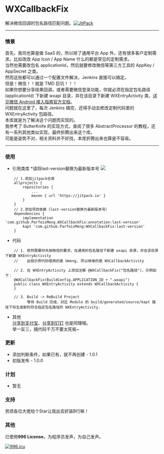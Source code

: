 # WXCallbackFix
解决微信回调的包名路径匹配问题。[![JitPack](https://jitpack.io/v/ParfoisMeng/WXCallbackFix.svg)](https://jitpack.io/#ParfoisMeng/WXCallbackFix)

- - - - -

### 情景
首先，我司也算是做 SaaS 的，所以除了通用平台 App 外，还有很多客户定制需求。比如改改 App Icon / App Name 什么的都是常见的定制需求。  
当然也需要改包名 applicationId，然后就要修改微信等第三方工具的 AppKey / AppSecret 之类。  
然而这些都可以通过一个配置文件解决，Jenkins 直接可以搞定。  
但是！微信！！就是 TMD 巨坑！！！  
如果你想要分享结果回调，或者需要微信登录功能，你就必须在指定包名路径 (applicationId) 下新建 wxapi 目录，并在该目录下新建 WXEntryActivity 类，[详见微信 Android 接入指南官方文档](https://developers.weixin.qq.com/doc/oplatform/Mobile_App/Access_Guide/Android.html)。  
问题就在这里了，每次 Jenkins 搞完，还得手动去修改定制代码里的 WXEntryActivity 包路径。  
本库就是为了解决这个问题而实现的。  
我参考了 ButterKnife 的实现方式，查阅了很多 AbstractProcessor 的教程，还有一系列其他类似实现，最终折腾出来这个库。  
可能是姿势不对，相关资料并不好找，本库折腾出来也算是不容易。  

- - - - -

### 使用
 - 引用类库 *请将last-version替换为最新版本号 [![](https://jitpack.io/v/ParfoisMeng/WXCallbackFix.svg)](https://jitpack.io/#ParfoisMeng/WXCallbackFix)  
```
    // 1.添加jitpack仓库
    allprojects {
        repositories {
            ...
            maven { url 'https://jitpack.io' }
        }
    }
    // 2.添加项目依赖（last-version替换为最新版本号）
    dependencies {
        implementation 'com.github.ParfoisMeng.WXCallbackFix:annotation:last-version'
        kapt 'com.github.ParfoisMeng:WXCallbackFix:last-version'
    }
```

- 代码  
```
    // 1. 依然需要你先按微信的要求，在通用的包名路径下新建 wxapi 目录，并在该目录下新建 WXEntryActivity
    //    此段示例代码使用的是 Umeng, 所以继承的是 WXCallbackActivity

    // 2. 在 WXEntryActivity 上添加注解 @WXCallbackFix("包名路径")，示例如下：
    @WXCallbackFix(BuildConfig.APPLICATION_ID + ".wxapi")
    public class WXEntryActivity extends WXCallbackActivity {
    }

    // 3. Build -> ReBuild Project
          等待 Build 完成，对应 Module 的 build/generated/source/kapt 路径下将生成新的符合指定包名路径的 WXEntryActivity.
```

- 其他  
[分享到支付宝](https://docs.open.alipay.com/215/105104/)、[分享到钉钉](https://ding-doc.dingtalk.com/doc#/native/oguxo2/8ebdfe57) 也是同理哦。  
举一反三，搞代码千万不要太死板~

### 更新
* 添加判断条件，如果已有，就不再创建 - 1.0.1
* 初版发布 - 1.0.0

### 计划
* 暂无

### 支持
劳烦各位大佬给个Star让我出去好装B行嘛！

### 其他
已使用<b>996 License</b>，为程序员发声，为自己发声。

[![996.icu](https://img.shields.io/badge/link-996.icu-red.svg)](https://996.icu)
